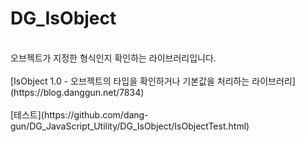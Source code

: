 # DG_IsObject
<br />
오브젝트가 지정한 형식인지 확인하는 라이브러리입니다.<br />
<br />
[IsObject 1.0 - 오브젝트의 타입을 확인하거나 기본값을 처리하는 라이브러리](https://blog.danggun.net/7834)
<br />
<br />
[테스트](https://github.com/dang-gun/DG_JavaScript_Utility/DG_IsObject/IsObjectTest.html)
<br />
<br />

